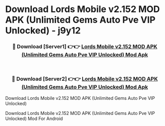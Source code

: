 # Download Lords Mobile v2.152 MOD APK (Unlimited Gems Auto Pve VIP Unlocked) - j9y12


<div align="center">
<h3>🔴 Download [Server1] 👉👉 <a href="https://apk-comot.site?title=Lords_Mobile_v2.152_MOD_APK_(Unlimited_Gems_Auto_Pve_VIP_Unlocked)">Lords Mobile v2.152 MOD APK (Unlimited Gems Auto Pve VIP Unlocked) Mod Apk</a></h3><br>
<h3>🔴 Download [Server2] 👉👉 <a href="https://apk-comot.site?title=Lords_Mobile_v2.152_MOD_APK_(Unlimited_Gems_Auto_Pve_VIP_Unlocked)">Lords Mobile v2.152 MOD APK (Unlimited Gems Auto Pve VIP Unlocked) Mod Apk</a></h3>
</div>



Download Lords Mobile v2.152 MOD APK (Unlimited Gems Auto Pve VIP Unlocked) 

Download Lords Mobile v2.152 MOD APK (Unlimited Gems Auto Pve VIP Unlocked) Mod For Android